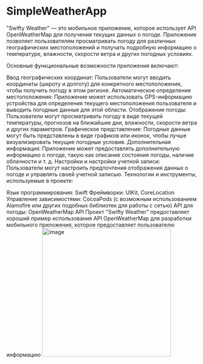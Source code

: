 # SimpleWeatherApp
"Swifty Weather" — это мобильное приложение, которое использует API OpenWeatherMap для получения текущих данных о погоде. Приложение позволяет пользователям просматривать погоду для различных географических местоположений и получать подробную информацию о температуре, влажности, скорости ветра и других погодных условиях.

Основные функциональные возможности приложения включают:

Ввод географических координат: Пользователи могут вводить координаты (широту и долготу) для конкретного местоположения, чтобы получить погоду в этом регионе.
Автоматическое определение местоположения: Приложение может использовать GPS-информацию устройства для определения текущего местоположения пользователя и выводить погодные данные для этой области.
Отображение погоды: Пользователи могут просматривать погоду в виде текущей температуры, прогнозов на ближайшие дни, влажности, скорости ветра и других параметров.
Графическое представление: Погодные данные могут быть представлены в виде графиков или иконок, чтобы лучше визуализировать текущие погодные условия.
Дополнительная информация: Приложение может предоставлять дополнительную информацию о погоде, такую как описание состояния погоды, наличие облачности и т. д.
Настройки и настройки учетной записи: Пользователи могут настроить предпочтения отображения данных о погоде и управлять своей учетной записью.
Технологии и инструменты, используемые в проекте:

Язык программирования: Swift
Фреймворки: UIKit, CoreLocation
Управление зависимостями: CocoaPods (с возможным использованием Alamofire или других подобных библиотек для работы с сетью)
API для погоды: OpenWeatherMap API
Проект "Swifty Weather" предоставляет хороший пример использования API OpenWeatherMap для разработки мобильного приложения, которое предоставляет пользователю информацию
<img width="339" alt="image" src="https://github.com/cazador18/SimpleWeatherApp/assets/80050947/289805f7-8cd7-4548-bc5c-47e8b4673b93">

